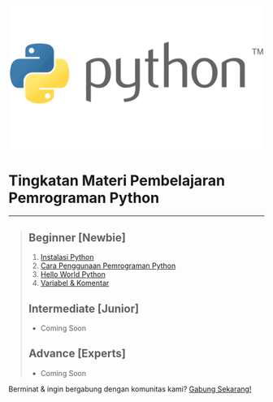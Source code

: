 ![Python Programming](Assets/python.png)

# Tingkatan Materi Pembelajaran Pemrograman Python
---

> ## Beginner [Newbie]
> 
> 1. [Instalasi Python](1Beginner/installation.md)
> 2. [Cara Penggunaan Pemrograman Python](1Beginner/cara-penggunaan.md)
> 3. [Hello World Python](1Beginner/hello-world.md)
> 3. [Variabel & Komentar](1Beginner/variabel-komentar.md)
>
> ## Intermediate [Junior]
> - Coming Soon
> 
> ## Advance [Experts]
> - Coming Soon

Berminat & ingin bergabung dengan komunitas kami? [Gabung Sekarang!](https://t.me/codeblues62)
